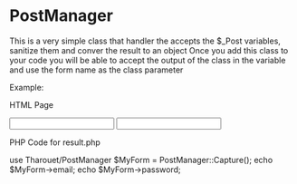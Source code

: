 # PostManager
This is a very simple class that handler the accepts the $_Post variables, sanitize them and conver the result to an object 
Once you add this class to your code you will be able to accept the output of the class in the variable and use the form name as the class parameter



Example:

HTML Page
  <form action="result.php" method="POST">
    <input name="email" type="email">
    <input name="password" type="password">
  </form>



PHP Code for result.php

  use Tharouet/PostManager
  $MyForm = PostManager::Capture();
  echo $MyForm->email;
  echo $MyForm->password;



